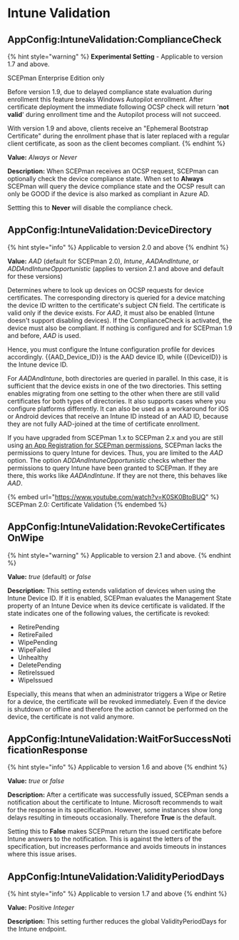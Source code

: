 # Intune Validation

## AppConfig:IntuneValidation:ComplianceCheck

{% hint style="warning" %}
**Experimental Setting** - Applicable to version 1.7 and above.

SCEPman Enterprise Edition only

Before version 1.9, due to delayed compliance state evaluation during enrollment this feature breaks Windows Autopilot enrollment. After certificate deployment the immediate following OCSP check will return '**not valid**' during enrollment time and the Autopilot process will not succeed.

With version 1.9 and above, clients receive an "Ephemeral Bootstrap Certificate" during the enrollment phase that is later replaced with a regular client certificate, as soon as the client becomes compliant.
{% endhint %}

**Value:** _Always_ or _Never_

**Description:** When SCEPman receives an OCSP request, SCEPman can optionally check the device compliance state. When set to **Always** SCEPman will query the device compliance state and the OCSP result can only be GOOD if the device is also marked as compliant in Azure AD.

Settting this to **Never** will disable the compliance check.

## AppConfig:IntuneValidation:DeviceDirectory

{% hint style="info" %}
Applicable to version 2.0 and above
{% endhint %}

**Value:** _AAD_ (default for SCEPman 2.0), _Intune_, _AADAndIntune_, or _ADDAndIntuneOpportunistic_ (applies to version 2.1 and above and default for these versions)

Determines where to look up devices on OCSP requests for device certificates. The corresponding directory is queried for a device matching the device ID written to the certificate's subject CN field. The certificate is valid only if the device exists. For _AAD_, it must also be enabled (Intune doesn't support disabling devices). If the ComplianceCheck is activated, the device must also be compliant. If nothing is configured and for SCEPman 1.9 and before, _AAD_ is used.

Hence, you must configure the Intune configuration profile for devices accordingly. \{{AAD\_Device\_ID\}} is the AAD device ID, while \{{DeviceID\}} is the Intune device ID.

For _AADAndIntune_, both directories are queried in parallel. In this case, it is sufficient that the device exists in one of the two directories. This setting enables migrating from one setting to the other when there are still valid certificates for both types of directories. It also supports cases where you configure platforms differently. It can also be used as a workaround for iOS or Android devices that receive an Intune ID instead of an AAD ID, because they are not fully AAD-joined at the time of certificate enrollment.

If you have upgraded from SCEPman 1.x to SCEPman 2.x and you are still using [an App Registration for SCEPman permissions](../../azure-app-registration.md), SCEPman lacks the permissions to query Intune for devices. Thus, you are limited to the _AAD_ option. The option _ADDAndIntuneOpportunistic_ checks whether the permissions to query Intune have been granted to SCEPman. If they are there, this works like _AADAndIntune_. If they are not there, this behaves like _AAD_.

{% embed url="https://www.youtube.com/watch?v=K0SK0BtoBUQ" %}
SCEPman 2.0: Certificate Validation
{% endembed %}

## AppConfig:IntuneValidation:RevokeCertificatesOnWipe

{% hint style="warning" %}
Applicable to version 2.1 and above.
{% endhint %}

**Value:** _true_ (default) or _false_

**Description:** This setting extends validation of devices when using the Intune Device ID. If it is enabled, SCEPman evaluates the Management State property of an Intune Device when its device certificate is validated. If the state indicates one of the following values, the certificate is revoked:

- RetirePending
- RetireFailed
- WipePending
- WipeFailed
- Unhealthy
- DeletePending
- RetireIssued
- WipeIssued

Especially, this means that when an administrator triggers a Wipe or Retire for a device, the certificate will be revoked immediately. Even if the device is shutdown or offline and therefore the action cannot be performed on the device, the certificate is not valid anymore.

## AppConfig:IntuneValidation:WaitForSuccessNotificationResponse

{% hint style="info" %}
Applicable to version 1.6 and above
{% endhint %}

**Value:** _true_ or _false_

**Description:** After a certificate was successfully issued, SCEPman sends a notification about the certificate to Intune. Microsoft recommends to wait for the response in its specification. However, some instances show long delays resulting in timeouts occasionally. Therefore **True** is the default.

Setting this to **False** makes SCEPman return the issued certificate before Intune answers to the notification. This is against the letters of the specification, but increases performance and avoids timeouts in instances where this issue arises.

## AppConfig:IntuneValidation:ValidityPeriodDays

{% hint style="info" %}
Applicable to version 1.7 and above
{% endhint %}

**Value:** Positive _Integer_

**Description:** This setting further reduces the global ValidityPeriodDays for the Intune endpoint.
